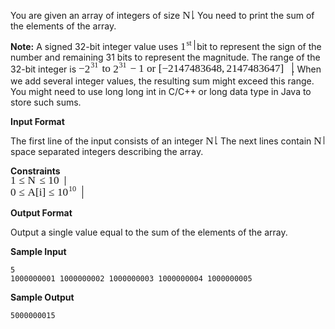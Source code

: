 You are given an array of integers of size <span class="MathJax_Preview"></span><span class="MathJax" id="MathJax-Element-1-Frame" role="textbox" aria-readonly="true"><nobr><span class="math" id="MathJax-Span-1" style="width: 1.131em; display: inline-block;"><span style="display: inline-block; position: relative; width: 0.906em; height: 0px; font-size: 123%;"><span style="position: absolute; clip: rect(1.673em 1000.002em 2.622em -0.359em); top: -2.482em; left: 0.002em;"><span class="mrow" id="MathJax-Span-2"><span class="mi" id="MathJax-Span-3" style="font-family: MathJax_Math-italic;">N<span style="display: inline-block; overflow: hidden; height: 1px; width: 0.093em;"></span></span></span><span style="display: inline-block; width: 0px; height: 2.486em;"></span></span></span><span style="border-left-width: 0.003em; border-left-style: solid; display: inline-block; overflow: hidden; width: 0px; height: 0.947em; vertical-align: -0.053em;"></span></span></nobr></span><script type="math/tex" id="MathJax-Element-1">N</script>. You need to print the sum of the elements of the array.

**Note:** A signed 32-bit integer value uses <span class="MathJax_Preview"></span><span class="MathJax" id="MathJax-Element-2-Frame" role="textbox" aria-readonly="true"><nobr><span class="math" id="MathJax-Span-4" style="width: 1.583em; display: inline-block;"><span style="display: inline-block; position: relative; width: 1.267em; height: 0px; font-size: 123%;"><span style="position: absolute; clip: rect(1.177em 1000.002em 2.306em -0.314em); top: -2.166em; left: 0.002em;"><span class="mrow" id="MathJax-Span-5"><span class="msubsup" id="MathJax-Span-6"><span style="display: inline-block; position: relative; width: 1.222em; height: 0px;"><span style="position: absolute; clip: rect(1.899em 1000.002em 2.848em -0.314em); top: -2.708em; left: 0.002em;"><span class="mn" id="MathJax-Span-7" style="font-family: MathJax_Main;">1</span><span style="display: inline-block; width: 0px; height: 2.712em;"></span></span><span style="position: absolute; top: -2.708em; left: 0.544em;"><span class="texatom" id="MathJax-Span-8"><span class="mrow" id="MathJax-Span-9"><span class="mi" id="MathJax-Span-10" style="font-size: 70.7%; font-family: MathJax_Math-italic;">s</span><span class="mi" id="MathJax-Span-11" style="font-size: 70.7%; font-family: MathJax_Math-italic;">t</span></span></span><span style="display: inline-block; width: 0px; height: 2.306em;"></span></span></span></span></span><span style="display: inline-block; width: 0px; height: 2.17em;"></span></span></span><span style="border-left-width: 0.003em; border-left-style: solid; display: inline-block; overflow: hidden; width: 0px; height: 1.169em; vertical-align: -0.053em;"></span></span></nobr></span><script type="math/tex" id="MathJax-Element-2">1^{st}</script> bit to represent the sign of the number and remaining 31 bits to represent the magnitude. The range of the 32-bit integer is <span class="MathJax_Preview"></span><span class="MathJax" id="MathJax-Element-3-Frame" role="textbox" aria-readonly="true"><nobr><span class="math" id="MathJax-Span-12" style="width: 24.393em; display: inline-block;"><span style="display: inline-block; position: relative; width: 19.831em; height: 0px; font-size: 123%;"><span style="position: absolute; clip: rect(1.719em 1000.002em 3.119em -0.314em); top: -2.708em; left: 0.002em;"><span class="mrow" id="MathJax-Span-13"><span class="mo" id="MathJax-Span-14" style="font-family: MathJax_Main;">−</span><span class="msubsup" id="MathJax-Span-15"><span style="display: inline-block; position: relative; width: 1.357em; height: 0px;"><span style="position: absolute; clip: rect(1.899em 1000.002em 2.848em -0.359em); top: -2.708em; left: 0.002em;"><span class="mn" id="MathJax-Span-16" style="font-family: MathJax_Main;">2</span><span style="display: inline-block; width: 0px; height: 2.712em;"></span></span><span style="position: absolute; top: -2.753em; left: 0.544em;"><span class="texatom" id="MathJax-Span-17"><span class="mrow" id="MathJax-Span-18"><span class="mn" id="MathJax-Span-19" style="font-size: 70.7%; font-family: MathJax_Main;">31</span></span></span><span style="display: inline-block; width: 0px; height: 2.351em;"></span></span></span></span><span class="mtext" id="MathJax-Span-20" style="font-family: MathJax_Main;"> </span><span class="mi" id="MathJax-Span-21" style="font-family: MathJax_Math-italic;">t</span><span class="mi" id="MathJax-Span-22" style="font-family: MathJax_Math-italic;">o</span><span class="mtext" id="MathJax-Span-23" style="font-family: MathJax_Main;"> </span><span class="msubsup" id="MathJax-Span-24"><span style="display: inline-block; position: relative; width: 1.357em; height: 0px;"><span style="position: absolute; clip: rect(1.899em 1000.002em 2.848em -0.359em); top: -2.708em; left: 0.002em;"><span class="mn" id="MathJax-Span-25" style="font-family: MathJax_Main;">2</span><span style="display: inline-block; width: 0px; height: 2.712em;"></span></span><span style="position: absolute; top: -2.753em; left: 0.544em;"><span class="texatom" id="MathJax-Span-26"><span class="mrow" id="MathJax-Span-27"><span class="mn" id="MathJax-Span-28" style="font-size: 70.7%; font-family: MathJax_Main;">31</span></span></span><span style="display: inline-block; width: 0px; height: 2.351em;"></span></span></span></span><span class="mo" id="MathJax-Span-29" style="font-family: MathJax_Main; padding-left: 0.228em;">−</span><span class="mn" id="MathJax-Span-30" style="font-family: MathJax_Main; padding-left: 0.228em;">1</span><span class="mtext" id="MathJax-Span-31" style="font-family: MathJax_Main;"> </span><span class="mi" id="MathJax-Span-32" style="font-family: MathJax_Math-italic;">o</span><span class="mi" id="MathJax-Span-33" style="font-family: MathJax_Math-italic;">r</span><span class="mtext" id="MathJax-Span-34" style="font-family: MathJax_Main;"> </span><span class="mo" id="MathJax-Span-35" style="font-family: MathJax_Main;">[</span><span class="mo" id="MathJax-Span-36" style="font-family: MathJax_Main;">−</span><span class="mn" id="MathJax-Span-37" style="font-family: MathJax_Main;">2147483648</span><span class="mo" id="MathJax-Span-38" style="font-family: MathJax_Main;">,</span><span class="mn" id="MathJax-Span-39" style="font-family: MathJax_Main; padding-left: 0.183em;">2147483647</span><span class="mo" id="MathJax-Span-40" style="font-family: MathJax_Main;">]</span></span><span style="display: inline-block; width: 0px; height: 2.712em;"></span></span></span><span style="border-left-width: 0.003em; border-left-style: solid; display: inline-block; overflow: hidden; width: 0px; height: 1.503em; vertical-align: -0.386em;"></span></span></nobr></span><script type="math/tex" id="MathJax-Element-3">-2^{31} ~to~ 2^{31} -1~ or~ [-2147483648,2147483647]</script>. When we add several integer values, the resulting sum might exceed this range. You might need to use long long int in C/C++ or long data type in Java to store such sums.

**Input Format**

The first line of the input consists of an integer <span class="MathJax_Preview"></span><span class="MathJax" id="MathJax-Element-4-Frame" role="textbox" aria-readonly="true"><nobr><span class="math" id="MathJax-Span-41" style="width: 1.131em; display: inline-block;"><span style="display: inline-block; position: relative; width: 0.906em; height: 0px; font-size: 123%;"><span style="position: absolute; clip: rect(1.673em 1000.002em 2.622em -0.359em); top: -2.482em; left: 0.002em;"><span class="mrow" id="MathJax-Span-42"><span class="mi" id="MathJax-Span-43" style="font-family: MathJax_Math-italic;">N<span style="display: inline-block; overflow: hidden; height: 1px; width: 0.093em;"></span></span></span><span style="display: inline-block; width: 0px; height: 2.486em;"></span></span></span><span style="border-left-width: 0.003em; border-left-style: solid; display: inline-block; overflow: hidden; width: 0px; height: 0.947em; vertical-align: -0.053em;"></span></span></nobr></span><script type="math/tex" id="MathJax-Element-4">N</script>. The next lines contain <span class="MathJax_Preview"></span><span class="MathJax" id="MathJax-Element-5-Frame" role="textbox" aria-readonly="true"><nobr><span class="math" id="MathJax-Span-44" style="width: 1.131em; display: inline-block;"><span style="display: inline-block; position: relative; width: 0.906em; height: 0px; font-size: 123%;"><span style="position: absolute; clip: rect(1.673em 1000.002em 2.622em -0.359em); top: -2.482em; left: 0.002em;"><span class="mrow" id="MathJax-Span-45"><span class="mi" id="MathJax-Span-46" style="font-family: MathJax_Math-italic;">N<span style="display: inline-block; overflow: hidden; height: 1px; width: 0.093em;"></span></span></span><span style="display: inline-block; width: 0px; height: 2.486em;"></span></span></span><span style="border-left-width: 0.003em; border-left-style: solid; display: inline-block; overflow: hidden; width: 0px; height: 0.947em; vertical-align: -0.053em;"></span></span></nobr></span><script type="math/tex" id="MathJax-Element-5">N</script> space separated integers describing the array.

**Constraints**   
<span class="MathJax_Preview"></span><span class="MathJax" id="MathJax-Element-6-Frame" role="textbox" aria-readonly="true"><nobr><span class="math" id="MathJax-Span-47" style="width: 6.235em; display: inline-block;"><span style="display: inline-block; position: relative; width: 5.061em; height: 0px; font-size: 123%;"><span style="position: absolute; clip: rect(1.899em 1000.002em 2.983em -0.314em); top: -2.708em; left: 0.002em;"><span class="mrow" id="MathJax-Span-48"><span class="mn" id="MathJax-Span-49" style="font-family: MathJax_Main;">1</span><span class="mo" id="MathJax-Span-50" style="font-family: MathJax_Main; padding-left: 0.273em;">≤</span><span class="mi" id="MathJax-Span-51" style="font-family: MathJax_Math-italic; padding-left: 0.273em;">N<span style="display: inline-block; overflow: hidden; height: 1px; width: 0.093em;"></span></span><span class="mo" id="MathJax-Span-52" style="font-family: MathJax_Main; padding-left: 0.273em;">≤</span><span class="mn" id="MathJax-Span-53" style="font-family: MathJax_Main; padding-left: 0.273em;">10</span></span><span style="display: inline-block; width: 0px; height: 2.712em;"></span></span></span><span style="border-left-width: 0.003em; border-left-style: solid; display: inline-block; overflow: hidden; width: 0px; height: 1.114em; vertical-align: -0.219em;"></span></span></nobr></span><script type="math/tex" id="MathJax-Element-6">1 \le N \le 10</script>   
<span class="MathJax_Preview"></span><span class="MathJax" id="MathJax-Element-7-Frame" role="textbox" aria-readonly="true"><nobr><span class="math" id="MathJax-Span-54" style="width: 8.223em; display: inline-block;"><span style="display: inline-block; position: relative; width: 6.687em; height: 0px; font-size: 123%;"><span style="position: absolute; clip: rect(1.719em 1000.002em 3.119em -0.359em); top: -2.708em; left: 0.002em;"><span class="mrow" id="MathJax-Span-55"><span class="mn" id="MathJax-Span-56" style="font-family: MathJax_Main;">0</span><span class="mo" id="MathJax-Span-57" style="font-family: MathJax_Main; padding-left: 0.273em;">≤</span><span class="mi" id="MathJax-Span-58" style="font-family: MathJax_Math-italic; padding-left: 0.273em;">A</span><span class="mo" id="MathJax-Span-59" style="font-family: MathJax_Main;">[</span><span class="mi" id="MathJax-Span-60" style="font-family: MathJax_Math-italic;">i</span><span class="mo" id="MathJax-Span-61" style="font-family: MathJax_Main;">]</span><span class="mo" id="MathJax-Span-62" style="font-family: MathJax_Main; padding-left: 0.273em;">≤</span><span class="msubsup" id="MathJax-Span-63" style="padding-left: 0.273em;"><span style="display: inline-block; position: relative; width: 1.854em; height: 0px;"><span style="position: absolute; clip: rect(1.899em 1000.002em 2.848em -0.314em); top: -2.708em; left: 0.002em;"><span class="mn" id="MathJax-Span-64" style="font-family: MathJax_Main;">10</span><span style="display: inline-block; width: 0px; height: 2.712em;"></span></span><span style="position: absolute; top: -2.753em; left: 1.041em;"><span class="texatom" id="MathJax-Span-65"><span class="mrow" id="MathJax-Span-66"><span class="mn" id="MathJax-Span-67" style="font-size: 70.7%; font-family: MathJax_Main;">10</span></span></span><span style="display: inline-block; width: 0px; height: 2.351em;"></span></span></span></span></span><span style="display: inline-block; width: 0px; height: 2.712em;"></span></span></span><span style="border-left-width: 0.003em; border-left-style: solid; display: inline-block; overflow: hidden; width: 0px; height: 1.503em; vertical-align: -0.386em;"></span></span></nobr></span><script type="math/tex" id="MathJax-Element-7">0 \le A[i] \le 10^{10}</script>

**Output Format**

Output a single value equal to the sum of the elements of the array.


**Sample Input**

    5
    1000000001 1000000002 1000000003 1000000004 1000000005

**Sample Output**

    5000000015

